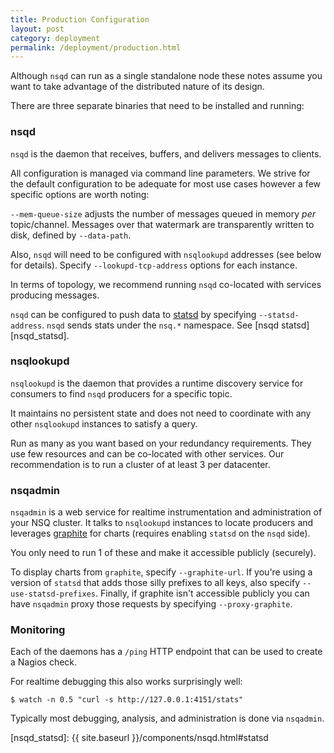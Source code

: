 ```yaml
--- 
title: Production Configuration
layout: post
category: deployment
permalink: /deployment/production.html
---
```


Although `nsqd` can run as a single standalone node these notes assume you want to take advantage
of the distributed nature of its design.

There are three separate binaries that need to be installed and running:

### nsqd

`nsqd` is the daemon that receives, buffers, and delivers messages to clients.

All configuration is managed via command line parameters. We strive for the default configuration to
be adequate for most use cases however a few specific options are worth noting:

`--mem-queue-size` adjusts the number of messages queued in memory *per* topic/channel. Messages
over that watermark are transparently written to disk, defined by `--data-path`.

Also, `nsqd` will need to be configured with `nsqlookupd` addresses (see below for details). Specify
`--lookupd-tcp-address` options for each instance.

In terms of topology, we recommend running `nsqd` co-located with services producing messages.

`nsqd` can be configured to push data to [statsd][statsd] by specifying `--statsd-address`. `nsqd`
sends stats under the `nsq.*` namespace. See [nsqd statsd][nsqd_statsd].

### nsqlookupd

`nsqlookupd` is the daemon that provides a runtime discovery service for consumers to find `nsqd`
producers for a specific topic.

It maintains no persistent state and does not need to coordinate with any other `nsqlookupd` 
instances to satisfy a query.

Run as many as you want based on your redundancy requirements. They use few resources and can be
co-located with other services. Our recommendation is to run a cluster of at least 3 per datacenter.

### nsqadmin

`nsqadmin` is a web service for realtime instrumentation and administration of your NSQ cluster. It
talks to `nsqlookupd` instances to locate producers and leverages [graphite][graphite] for charts
(requires enabling `statsd` on the `nsqd` side).

You only need to run 1 of these and make it accessible publicly (securely).

To display charts from `graphite`, specify `--graphite-url`.  If you're using a version of `statsd`
that adds those silly prefixes to all keys, also specify `--use-statsd-prefixes`.  Finally, if 
graphite isn't accessible publicly you can have `nsqadmin` proxy those requests by specifying
`--proxy-graphite`.

### Monitoring

Each of the daemons has a `/ping` HTTP endpoint that can be used to create a Nagios check.

For realtime debugging this also works surprisingly well:

    $ watch -n 0.5 "curl -s http://127.0.0.1:4151/stats"

Typically most debugging, analysis, and administration is done via `nsqadmin`.

[statsd]: https://github.com/bitly/statsdaemon
[graphite]: https://graphiteapp.org/
[nsqd_statsd]: {{ site.baseurl }}/components/nsqd.html#statsd
